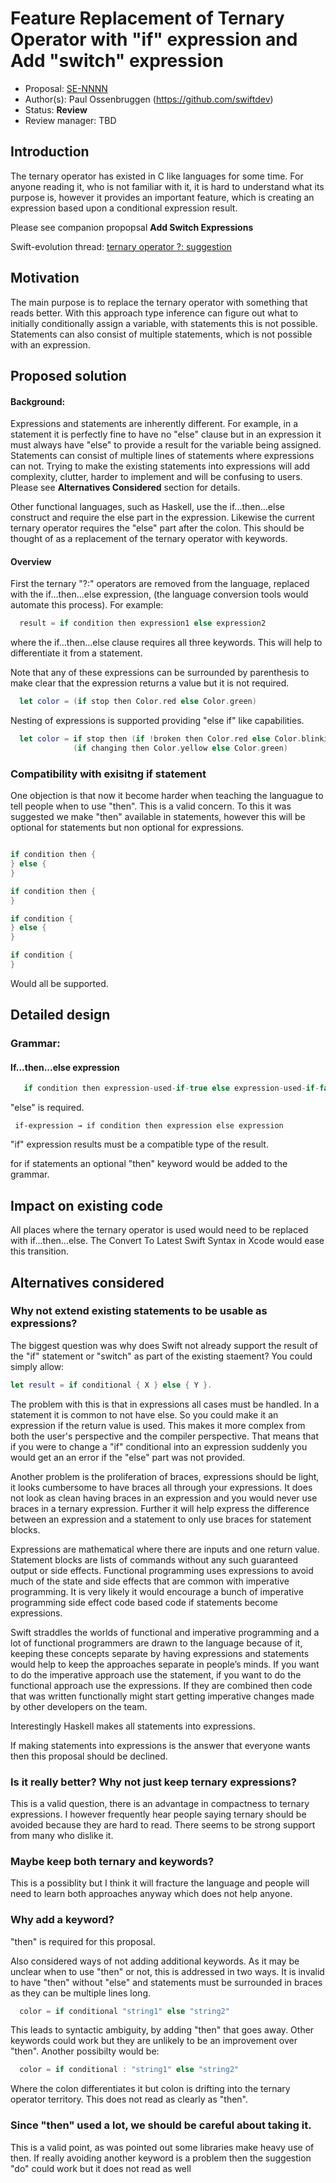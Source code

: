 # Feature Replacement of Ternary Operator with "if" expression and Add "switch" expression 

* Proposal: [SE-NNNN](https://github.com/apple/swift-evolution/blob/master/proposals/NNNN-name.md)
* Author(s): Paul Ossenbruggen (https://github.com/swiftdev)
* Status: **Review**
* Review manager: TBD

## Introduction

The ternary operator has existed in C like languages for some time. For anyone reading it, who is not familiar with it, it is hard to understand what its purpose is, however it provides an important feature, which is creating an expression based upon a conditional expression result. 

Please see companion propopsal **Add Switch Expressions**

Swift-evolution thread: [ternary operator ?: suggestion ](https://lists.swift.org/pipermail/swift-evolution/Week-of-Mon-20151207/000810.html)

## Motivation

The main purpose is to replace the ternary operator with something that reads better. With this approach type inference can figure out what to initially conditionally assign a variable, with statements this is not possible. Statements can also consist of multiple statements, which is not possible with an expression. 

## Proposed solution

#### Background:

Expressions and statements are inherently different. For example, in a statement it is perfectly fine to have no "else" clause but in an expression it must always have "else" to provide a result for the variable being assigned. Statements can consist of multiple lines of statements where expressions can not. Trying to make the existing statements into expressions will add complexity, clutter, harder to implement and will be confusing to users. Please see **Alternatives Considered** section for details. 

Other functional languages, such as Haskell, use the if...then...else construct and require the else part in the expression. Likewise the current ternary operator requires the "else" part after the colon. This should be thought of as a replacement of the ternary operator with keywords. 

#### Overview 

First the ternary "?:" operators are removed from the language, replaced with the if...then...else expression, (the language conversion tools would automate this process). For example:

``` swift
  result = if condition then expression1 else expression2 
```  

where the if...then...else clause requires all three keywords. This will help to differentiate it from a statement. 

Note that any of these expressions can be surrounded by parenthesis to make clear that the expression returns a value but it is not required. 

``` swift
  let color = (if stop then Color.red else Color.green)  
```

Nesting of expressions is supported providing "else if" like capabilities. 

``` swift
  let color = if stop then (if !broken then Color.red else Color.blinkinRed) else 
              (if changing then Color.yellow else Color.green)  
```

### Compatibility with exisitng if statement

One objection is that now it become harder when teaching the languague to tell people when to use "then". This is a valid concern. To this it was suggested we make "then" available in statements, however this will be optional for statements but non optional for expressions. 

``` swift 

if condition then {
} else {
}

if condition then {
} 

if condition {
} else {
}

if condition {
}

```

Would all be supported. 

## Detailed design

### Grammar:

#### If...then...else expression

``` swift
   if condition then expression-used-if-true else expression-used-if-false 
```  

"else" is required.
```
 if-expression → if condition then expression else expression 
```

"if" expression results must be a compatible type of the result. 

for if statements an optional "then" keyword would be added to the grammar. 

## Impact on existing code

All places where the ternary operator is used would need to be replaced with if...then...else. The Convert To Latest Swift Syntax in Xcode would ease this transition. 

## Alternatives considered

### Why not extend existing statements to be usable as expressions?

The biggest question was why does Swift not already support the result of the "if" statement or "switch" as part of the existing staement? You could simply allow:

``` swift
let result = if conditional { X } else { Y }. 
```

The problem with this is that in expressions all cases must be handled. In a statement it is common to not have else. So you could make it an expression if the return value is used. This makes it more complex from both the user's perspective and the compiler perspective. That means that if you were to change a "if" conditional into an expression suddenly you would get an an error if the "else" part was not provided. 

Another problem is the proliferation of braces, expressions should be light, it looks cumbersome to have braces all through your expressions. It does not look as clean having braces in an expression and you would never use braces in a ternary expression. Further it will help express the difference between an expression and a statement to only use braces for statement blocks. 

Expressions are mathematical where there are inputs and one return value. Statement blocks are lists of commands without any such guaranteed output or side effects. Functional programming uses expressions to avoid much of the state and side effects that are common with imperative programming. It is very likely it would encourage a bunch of imperative programming side effect code based code if statements become expressions.

Swift straddles the worlds of functional and imperative programming and a lot of functional programmers are drawn to the language because of it, keeping these concepts separate by having expressions and statements would help to keep the approaches separate in people’s minds. If you want to do the imperative approach use the statement, if you want to do the functional approach use the expressions. If they are combined then code that was written functionally might start getting imperative changes made by other developers on the team. 

Interestingly Haskell makes all statements into expressions. 

If making statements into expressions is the answer that everyone wants then this proposal should be declined. 


### Is it really better? Why not just keep ternary expressions?

This is a valid question, there is an advantage in compactness to ternary expressions. I however frequently hear people saying ternary should be avoided because they are hard to read. There seems to be strong support from many who dislike it. 

### Maybe keep both ternary and keywords?

This is a possiblity but I think it will fracture the language and people will need to learn both approaches anyway which does not help anyone. 

### Why add a keyword? 

"then" is required for this proposal. 

Also considered ways of not adding additional keywords. As it may be unclear when to use "then" or not, this is addressed in two ways. It is invalid to have "then" without "else" and  statements must be surrounded in braces as they can be multiple lines long. 

``` swift
  color = if conditional "string1" else "string2"  
```

This leads to syntactic ambiguity, by adding "then" that goes away. Other keywords could work but they are unlikely to be an improvement over "then". Another possibilty would be: 

``` swift
  color = if conditional : "string1" else "string2"  
```

Where the colon differentiates it but colon is drifting into the ternary operator territory. This does not read as clearly as "then". 

### Since "then" used a lot, we should be careful about taking it. 

This is a valid point, as was pointed out some libraries make heavy use of then. If really avoiding another keyword is a problem then the suggestion "do" could work but it does not read as well





